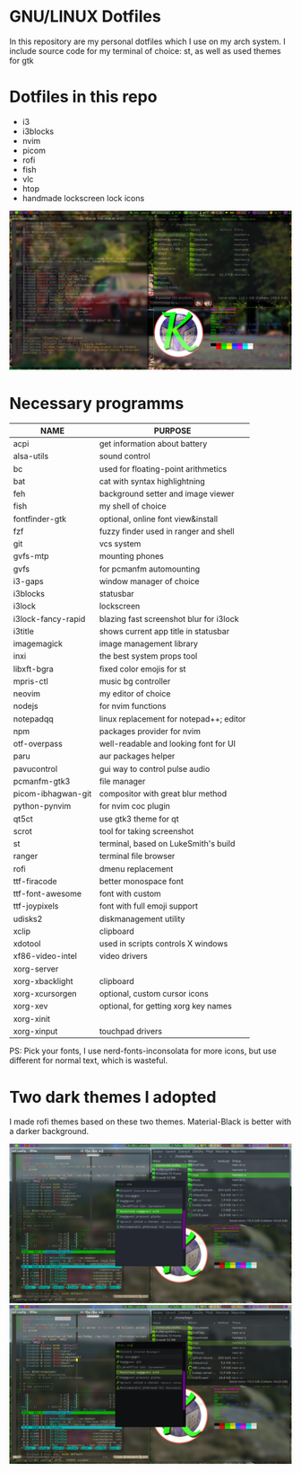 # GNU/LINUX Dotfiles

In this repository are my personal dotfiles which I use on my arch system.
I include source code for my terminal of choice: st, as well as used themes for gtk

# Dotfiles in this repo

- i3
- i3blocks
- nvim
- picom
- rofi
- fish
- vlc
- htop
- handmade lockscreen lock icons

![screenshot](screenshot.png)

# Necessary programms

| NAME               | PURPOSE                                 |
| ------------------ | --------------------------------------- |
| acpi               | get information about battery           |
| alsa-utils         | sound control                           |
| bc                 | used for floating-point arithmetics     |
| bat                | cat with syntax highlightning           |
| feh                | background setter and image viewer      |
| fish               | my shell of choice                      |
| fontfinder-gtk     | optional, online font view&install      |
| fzf                | fuzzy finder used in ranger and shell   |
| git                | vcs system                              |
| gvfs-mtp           | mounting phones                         |
| gvfs               | for pcmanfm automounting                |
| i3-gaps            | window manager of choice                |
| i3blocks           | statusbar                               |
| i3lock             | lockscreen                              |
| i3lock-fancy-rapid | blazing fast screenshot blur for i3lock |
| i3title            | shows current app title in statusbar    |
| imagemagick        | image management library                |
| inxi               | the best system props tool              |
| libxft-bgra        | fixed color emojis for st               |
| mpris-ctl          | music bg controller                     |
| neovim             | my editor of choice                     |
| nodejs             | for nvim functions                      |
| notepadqq          | linux replacement for notepad++; editor |
| npm                | packages provider for nvim              |
| otf-overpass       | well-readable and looking font for UI   |
| paru               | aur packages helper                     |
| pavucontrol        | gui way to control pulse audio          |
| pcmanfm-gtk3       | file manager                            |
| picom-ibhagwan-git | compositor with great blur method       |
| python-pynvim      | for nvim coc plugin                     |
| qt5ct              | use gtk3 theme for qt                   |
| scrot              | tool for taking screenshot              |
| st                 | terminal, based on LukeSmith's build    |
| ranger             | terminal file browser                   |
| rofi               | dmenu replacement                       |
| ttf-firacode       | better monospace font                   |
| ttf-font-awesome   | font with custom                        |
| ttf-joypixels      | font with full emoji support            |
| udisks2            | diskmanagement utility                  |
| xclip              | clipboard                               |
| xdotool            | used in scripts controls X windows      |
| xf86-video-intel   | video drivers                           |
| xorg-server        |                                         |
| xorg-xbacklight    | clipboard                               |
| xorg-xcursorgen    | optional, custom cursor icons           |
| xorg-xev           | optional, for getting xorg key names    |
| xorg-xinit         |                                         |
| xorg-xinput        | touchpad drivers                        |

PS: Pick your fonts, I use nerd-fonts-inconsolata for more icons,
but use different for normal text, which is wasteful.

# Two dark themes I adopted

I made rofi themes based on these two themes.
Material-Black is better with a darker background.

![Arc-Darkest-Kiwi](scr-AD-Kiwi.png)
![Material-Black-Lime](scr-MB-Lime.png)
